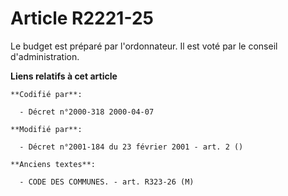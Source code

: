 # Article R2221-25

Le budget est préparé par l'ordonnateur. Il est voté par le conseil d'administration.

**Liens relatifs à cet article**

	**Codifié par**:

	  - Décret n°2000-318 2000-04-07

	**Modifié par**:

	  - Décret n°2001-184 du 23 février 2001 - art. 2 ()

	**Anciens textes**:

	  - CODE DES COMMUNES. - art. R323-26 (M)

